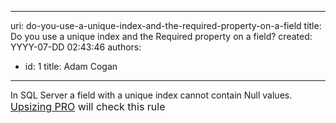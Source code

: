 

---
uri: do-you-use-a-unique-index-and-the-required-property-on-a-field
title: Do you use a unique index and the Required property on a field?
created: YYYY-07-DD 02:43:46
authors:
  - id: 1
    title: Adam Cogan
---




<span class='intro'> In SQL Server a field with a unique index cannot contain Null values. <br>
<font class="ms-rteCustom-YellowBorderBox" size="+0"><a href="http&#58;//www.ssw.com.au/ssw/UpsizingPRO">Upsizing PRO</a> will check this rule </font>
 </span>




